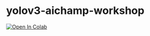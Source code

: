 # yolov3-aichamp-workshop

[![Open In Colab](https://colab.research.google.com/assets/colab-badge.svg)](https://github.com/Adsime/yolov3-aichamp-workshop/workshop.ipynb)

